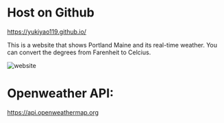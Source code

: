 # Host on Github
https://yukiyao119.github.io/

This is a website that shows Portland Maine and its real-time weather. You can convert the degrees from Farenheit to Celcius.

![website](demo/demo.gif)


# Openweather API:
https://api.openweathermap.org


